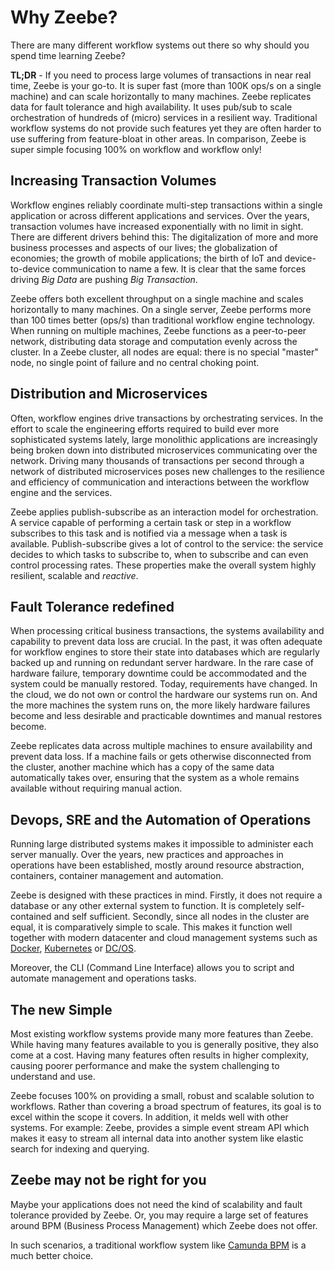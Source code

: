 # Why Zeebe? 

There are many different workflow systems out there so why should you spend time learning Zeebe?

**TL;DR** - If you need to process large volumes of transactions in near real time, Zeebe is your go-to. It is super fast (more than 100K ops/s on a single machine) and can scale horizontally to many machines. Zeebe replicates data for fault tolerance and high availability. It uses pub/sub to scale orchestration of hundreds of (micro) services in a resilient way. Traditional workflow systems do not provide such features yet they are often harder to use suffering from feature-bloat in other areas. In comparison, Zeebe is super simple focusing 100% on workflow and workflow only!

## Increasing Transaction Volumes

Workflow engines reliably coordinate multi-step transactions within a single application or across different applications and services. Over the years, transaction volumes have increased exponentially with no limit in sight. There are different drivers behind this: The digitalization of more and more business processes and aspects of our lives; the globalization of economies; the growth of mobile applications; the birth of IoT and device-to-device communication to name a few. It is clear that the same forces driving _Big Data_ are pushing _Big Transaction_.

Zeebe offers both excellent throughput on a single machine and scales horizontally to many machines. On a single server, Zeebe performs more than 100 times better (ops/s) than traditional workflow engine technology. When running on multiple machines, Zeebe functions as a peer-to-peer network, distributing data storage and computation evenly across the cluster. In a Zeebe cluster, all nodes are equal: there is no special "master" node, no single point of failure and no central choking point.

## Distribution and Microservices  

Often, workflow engines drive transactions by orchestrating services. In the effort to scale the engineering efforts required to build ever more sophisticated systems lately, large monolithic applications are increasingly being broken down into distributed microservices communicating over the network. Driving many thousands of transactions per second through a network of distributed microservices poses new challenges to the resilience and efficiency of communication and interactions between the workflow engine and the services.

Zeebe applies publish-subscribe as an interaction model for orchestration. A service capable of performing a certain task or step in a workflow subscribes to this task and is notified via a message when a task is available. Publish-subscribe gives a lot of control to the service: the service decides to which tasks to subscribe to, when to subscribe and can even control processing rates. These properties make the overall system highly resilient, scalable and _reactive_.

## Fault Tolerance redefined

When processing critical business transactions, the systems availability and capability to prevent data loss are crucial. In the past, it was often adequate for workflow engines to store their state into databases which are regularly backed up and running on redundant server hardware. In the rare case of hardware failure, temporary downtime could be accommodated and the system could be manually restored. Today, requirements have changed. In the cloud, we do not own or control the hardware our systems run on. And the more machines the system runs on, the more likely hardware failures become and less desirable and practicable downtimes and manual restores become.

Zeebe replicates data across multiple machines to ensure availability and prevent data loss. If a machine fails or gets otherwise disconnected from the cluster, another machine which has a copy of the same data automatically takes over, ensuring that the system as a whole remains available without requiring manual action.

## Devops, SRE and the Automation of Operations

Running large distributed systems makes it impossible to administer each server manually. Over the years, new practices and approaches in operations have been established, mostly around resource abstraction, containers, container management and automation.

Zeebe is designed with these practices in mind. Firstly, it does not require a database or any other external system to function. It is completely self-contained and self sufficient. Secondly, since all nodes in the cluster are equal, it is comparatively simple to scale. This makes it function well together with modern datacenter and cloud management systems such as [Docker](https://www.docker.com/), [Kubernetes](https://kubernetes.io/) or [DC/OS](https://dcos.io/).

Moreover, the CLI (Command Line Interface) allows you to script and automate management and operations tasks.

## The new Simple

Most existing workflow systems provide many more features than Zeebe. While having many features available to you is generally positive, they also come at a cost. Having many features often results in higher complexity, causing poorer performance and make the system challenging to understand and use.

Zeebe focuses 100% on providing a small, robust and scalable solution to workflows. Rather than covering a broad spectrum of features, its goal is to excel within the scope it covers. In addition, it melds well with other systems. For example: Zeebe, provides a simple event stream API which makes it easy to stream all internal data into another system like elastic search for indexing and querying.

## Zeebe may not be right for you

Maybe your applications does not need the kind of scalability and fault tolerance provided by Zeebe. Or, you may require a large set of features around BPM (Business Process Management) which Zeebe does not offer.

In such scenarios, a traditional workflow system like [Camunda BPM](https://camunda.org) is a much better choice.
